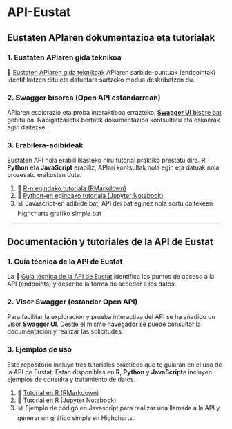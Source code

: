 # API-Eustat
## Eustaten APIaren dokumentazioa eta tutorialak     

###  **1. Eustaten APIaren gida teknikoa**
📘 [Eustaten APIaren gida teknikoak](doc/doc_API_eu.md) APIaren sarbide-puntuak (endpointak) identifikatzen ditu eta datuetara sartzeko modua deskribatzen du.

### 2. Swagger bisorea (Open API estandarrean)

APIaren esplorazio eta proba interaktiboa errazteko, [**Swagger UI** bisore bat](swagger/eu/index.html) gehitu da. Nabigatzailetik bertatik dokumentazioa kontsultatu eta eskaerak egin daitezke.

### 3. Erabilera-adibideak
Eustaten API nola erabili ikasteko hiru tutorial praktiko prestatu dira. **R** **Python** eta **JavaScript** erabiliz, APIari kontsultak nola egin eta datuak nola prozesatu erakusten dute.

1. 📘 [R-n egindako tutoriala (RMarkdown)](Tutorial_API_Eustat_R.Rmd)  
2. 📙 [Python-en egindako tutoriala (Jupyter Notebook)](Tutorial_API_Eustat_Python.ipynb)
3. 📊 Javascript-en adibide bat, API dei bat eginez nola sortu daitekeen Highcharts grafiko simple bat

  ---
## Documentación y tutoriales de la API de Eustat  

###  **1. Guía técnica de la API de Eustat**

La 📘 [Guía técnica de la API de Eustat](doc/doc_API_es.md) identifica los puntos de acceso a la API (endpoints) y describe la forma de acceder a los datos.

### 2. Visor Swagger (estandar Open API)

Para facilitar la exploración y prueba interactiva del API se ha añadido un visor [**Swagger UI**](swagger/es/index.html). Desde el mismo navegador se puede consultar la documentación y realizar las solicitudes.

### 3. Ejemplos de uso

Este repositorio incluye tres tutoriales prácticos que te guiarán en el uso de la API de Eustat. Están disponibles en **R**, **Python** y **JavaScript**e incluyen ejemplos de consulta y tratamiento de datos.

1. 📘 [Tutorial en R (RMarkdown)](Tutorial_API_Eustat_R.Rmd)  
2. 📙 [Tutorial en R (Jupyter Notebook)](Tutorial_API_Eustat_R.ipynb)  
3. 📊 Ejemplo de código en Javascript para realizar una llamada a la API y generar un gráfico simple en Highcharts.
